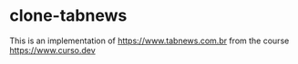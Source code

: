 # clone-tabnews
This is an implementation of https://www.tabnews.com.br from the course https://www.curso.dev
